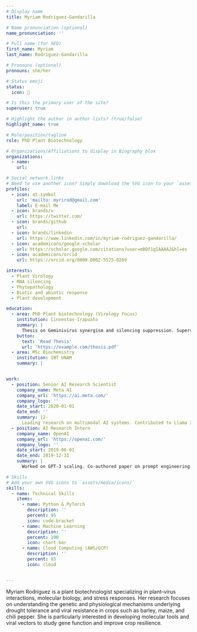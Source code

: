 ```yaml
---
# Display name
title: Myriam Rodriguez-Gandarilla

# Name pronunciation (optional)
name_pronunciation: ''

# Full name (for SEO)
first_name: Myriam
last_name: Rodriguez-Gandarilla

# Pronouns (optional)
pronouns: she/her

# Status emoji
status:
  icon: 🚀

# Is this the primary user of the site?
superuser: true

# Highlight the author in author lists? (true/false)
highlight_name: true

# Role/position/tagline
role: PhD Plant Biotechnology

# Organizations/Affiliations to display in Biography blox
organizations:
  - name:
    url:

# Social network links
# Need to use another icon? Simply download the SVG icon to your `assets/media/icons/` folder.
profiles:
  - icon: at-symbol
    url: 'mailto: myrirod@gmail.com'
    label: E-mail Me
  - icon: brands/x
    url: https://twitter.com/
  - icon: brands/github
    url: 
  - icon: brands/linkedin
    url: https://www.linkedin.com/in/myriam-rodriguez-gandarilla/
  - icon: academicons/google-scholar
    url: https://scholar.google.com/citations?user=mB9f1gIAAAAJ&hl=es
  - icon: academicons/orcid
    url: https://orcid.org/0000-0002-5575-0269

interests:
  - Plant Virology
  - RNA silencing
  - Phytopathology
  - Biotic and abiotic response
  - Plant development

education:
  - area: PhD Plant biotechnology (Virology Focus)
    institution: Cinvestav-Irapuato
    summary: |
      Thesis on Geminivirus synergism and silencing suppression. Supervised by Prof. Rafael Rivera-Bustamante. 
    button:
      text: 'Read Thesis'
      url: 'https://example.com/thesis.pdf'
  - area: MSc Biochemistry
    institution: IBT UNAM
    summary: |


work:
  - position: Senior AI Research Scientist
    company_name: Meta AI
    company_url: 'https://ai.meta.com/'
    company_logo: ''
    date_start: 2020-01-01
    date_end: ''
    summary: |2-
      Leading research on multimodal AI systems. Contributed to Llama 2 and other open-source models. 50+ citations in 3 years.
  - position: AI Research Intern
    company_name: OpenAI
    company_url: 'https://openai.com/'
    company_logo: ''
    date_start: 2019-06-01
    date_end: 2019-12-31
    summary: |
      Worked on GPT-3 scaling. Co-authored paper on prompt engineering.

# Skills
# Add your own SVG icons to `assets/media/icons/`
skills:
  - name: Technical Skills
    items:
      - name: Python & PyTorch
        description: ''
        percent: 95
        icon: code-bracket
      - name: Machine Learning
        description: ''
        percent: 100
        icon: chart-bar
      - name: Cloud Computing (AWS/GCP)
        description: ''
        percent: 85
        icon: cloud


---
```


Myriam Rodríguez is a plant biotechnologist specializing in plant–virus interactions, molecular biology, and stress responses. Her research focuses on understanding the genetic and physiological mechanisms underlying drought tolerance and viral resistance in crops such as barley, maize, and chili pepper. She is particularly interested in developing molecular tools and viral vectors to study gene function and improve crop resilience.
